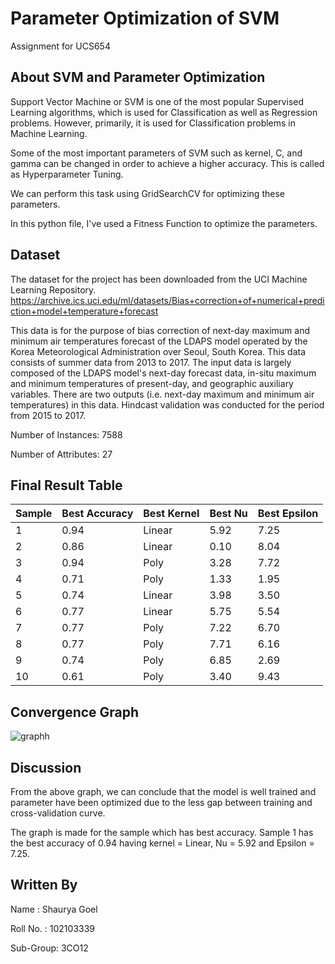 # Parameter Optimization of SVM
Assignment for UCS654

## About SVM and Parameter Optimization

Support Vector Machine or SVM is one of the most popular Supervised Learning algorithms, which is used for Classification as well as Regression problems. However, primarily, it is used for Classification problems in Machine Learning.

Some of the most important parameters of SVM such as kernel, C, and gamma can be changed in order to achieve a higher accuracy. This is called as Hyperparameter Tuning. 

We can perform this task using GridSearchCV for optimizing these parameters.

In this python file, I've used a Fitness Function to optimize the parameters.

## Dataset

The dataset for the project has been downloaded from the UCI Machine Learning Repository.
https://archive.ics.uci.edu/ml/datasets/Bias+correction+of+numerical+prediction+model+temperature+forecast

This data is for the purpose of bias correction of next-day maximum and minimum air temperatures forecast of the LDAPS model operated by the Korea Meteorological Administration over Seoul, South Korea. This data consists of summer data from 2013 to 2017. The input data is largely composed of the LDAPS model's next-day forecast data, in-situ maximum and minimum temperatures of present-day, and geographic auxiliary variables. There are two outputs (i.e. next-day maximum and minimum air temperatures) in this data. Hindcast validation was conducted for the period from 2015 to 2017.

Number of Instances: 7588

Number of Attributes: 27

## Final Result Table

| Sample  | Best Accuracy | Best Kernel | Best Nu | Best Epsilon |
| -----   | ------------- | ----------- | ------- | ------------ |
| 1 | 0.94 | Linear | 5.92 | 7.25 |
| 2 | 0.86 | Linear | 0.10 | 8.04 |
| 3 | 0.94 | Poly   | 3.28 | 7.72 |
| 4 | 0.71 | Poly   | 1.33 | 1.95 |
| 5 | 0.74 | Linear | 3.98 | 3.50 |
| 6 | 0.77 | Linear | 5.75 | 5.54 |
| 7 | 0.77 | Poly   | 7.22 | 6.70 |
| 8 | 0.77 | Poly   | 7.71 | 6.16 |
| 9 | 0.74 | Poly   | 6.85 | 2.69 |
| 10| 0.61 | Poly   | 3.40 | 9.43 |

## Convergence Graph
![graphh](https://user-images.githubusercontent.com/98264294/233139100-e95e07b3-5097-4c0c-af14-ee58fa69e7c9.png)

## Discussion
From the above graph, we can conclude that the model is well trained and parameter have been optimized due to the less gap between training and cross-validation curve.

The graph is made for the sample which has best accuracy. Sample 1 has the best accuracy of 0.94 having kernel = Linear, Nu = 5.92 and Epsilon = 7.25.

## Written By
Name : Shaurya Goel
  
Roll No. : 102103339

Sub-Group: 3CO12
